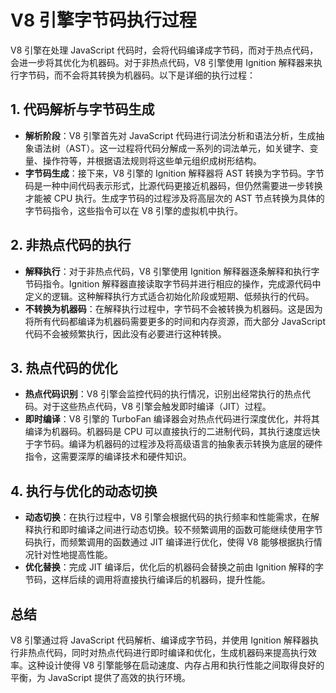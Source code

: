 # V8 引擎字节码执行过程

V8 引擎在处理 JavaScript 代码时，会将代码编译成字节码，而对于热点代码，会进一步将其优化为机器码。对于非热点代码，V8 引擎使用 Ignition 解释器来执行字节码，而不会将其转换为机器码。以下是详细的执行过程：

## 1. 代码解析与字节码生成

* **解析阶段**：V8 引擎首先对 JavaScript 代码进行词法分析和语法分析，生成抽象语法树（AST）。这一过程将代码分解成一系列的词法单元，如关键字、变量、操作符等，并根据语法规则将这些单元组织成树形结构。
* **字节码生成**：接下来，V8 引擎的 Ignition 解释器将 AST 转换为字节码。字节码是一种中间代码表示形式，比源代码更接近机器码，但仍然需要进一步转换才能被 CPU 执行。生成字节码的过程涉及将高层次的 AST 节点转换为具体的字节码指令，这些指令可以在 V8 引擎的虚拟机中执行。

## 2. 非热点代码的执行

* **解释执行**：对于非热点代码，V8 引擎使用 Ignition 解释器逐条解释和执行字节码指令。Ignition 解释器直接读取字节码并进行相应的操作，完成源代码中定义的逻辑。这种解释执行方式适合初始化阶段或短期、低频执行的代码。
* **不转换为机器码**：在解释执行过程中，字节码不会被转换为机器码。这是因为将所有代码都编译为机器码需要更多的时间和内存资源，而大部分 JavaScript 代码不会被频繁执行，因此没有必要进行这种转换。

## 3. 热点代码的优化

* **热点代码识别**：V8 引擎会监控代码的执行情况，识别出经常执行的热点代码。对于这些热点代码，V8 引擎会触发即时编译（JIT）过程。
* **即时编译**：V8 引擎的 TurboFan 编译器会对热点代码进行深度优化，并将其编译为机器码。机器码是 CPU 可以直接执行的二进制代码，其执行速度远快于字节码。编译为机器码的过程涉及将高级语言的抽象表示转换为底层的硬件指令，这需要深厚的编译技术和硬件知识。

## 4. 执行与优化的动态切换

* **动态切换**：在执行过程中，V8 引擎会根据代码的执行频率和性能需求，在解释执行和即时编译之间进行动态切换。较不频繁调用的函数可能继续使用字节码执行，而频繁调用的函数通过 JIT 编译进行优化，使得 V8 能够根据执行情况针对性地提高性能。
* **优化替换**：完成 JIT 编译后，优化后的机器码会替换之前由 Ignition 解释的字节码，这样后续的调用将直接执行编译后的机器码，提升性能。

## 总结

V8 引擎通过将 JavaScript 代码解析、编译成字节码，并使用 Ignition 解释器执行非热点代码，同时对热点代码进行即时编译和优化，生成机器码来提高执行效率。这种设计使得 V8 引擎能够在启动速度、内存占用和执行性能之间取得良好的平衡，为 JavaScript 提供了高效的执行环境。
